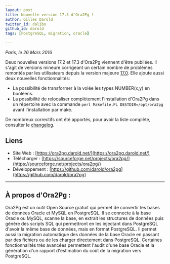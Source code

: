 ```yaml
---
layout: post
title: Nouvelle version 17.3 d'Ora2Pg !
author: Gilles Darold
twitter_id: dalibo
github_id: darold
tags: [PostgreSQL, migration, oracle]

---
```

*Paris, le 26 Mars 2016*

Deux nouvelles versions 17.2 et 17.3 d'Ora2Pg viennent d'être publiées. Il s'agit de versions mineure corrigeant un certain nombre de problèmes remontés par les utilisateurs depuis la version majeure [17.0](https://blog.dalibo.com/2016/02/22/Nouvelle_version_17.0_de_Ora2Pg.html). Elle ajoute aussi deux nouvelles fonctionnalités:

  * La possibilité de transformer à la volée les types NUMBER(x,y) en booléens.
  * La possibilité de relocaliser complètement l'installation d'Ora2Pg dans un répertoire avec la commande `perl Makefile.PL DESTDIR=/opt/ora2pg` avant l'installation par make.

<!--MORE-->

De nombreux correctifs ont été apportés, pour avoir la liste complète, consulter le [changelog](https://github.com/darold/ora2pg/blob/master/changelog).

## Liens

  * Site Web : [https://ora2pg.darold.net/](https://ora2pg.darold.net/)
  * Télécharger : [https://sourceforge.net/projects/ora2pg/](https://sourceforge.net/projects/ora2pg/)
  * Développement : [https://github.com/darold/ora2pg](https://github.com/darold/ora2pg)

----

## À propos d'Ora2Pg :

Ora2Pg est un outil Open Source gratuit qui permet de convertir les bases de données Oracle et MySQL en PostgreSQL.
Il se connecte à la base Oracle ou MySQL, scanne la base, en extrait les structures de données puis génère des scripts
SQL qui permettront en les injectant dans PostgreSQL d'avoir la même base de données, mais en format PostgreSQL.
Il permet aussi la migration automatique des données de la base Oracle en passant par des fichiers ou de les
charger directement dans PostgreSQL. Certaines fonctionnalités très avancées permettent l'audit d'une base
Oracle et la génération d'un rapport d'estimation du coût de la migration vers PostgreSQL.

